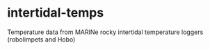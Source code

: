 # intertidal-temps
Temperature data from MARINe rocky intertidal temperature loggers (robolimpets and Hobo)
